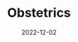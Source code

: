 ---
title: Obstetrics
date: '2022-12-02'
type: book
weight: 101
commentable: true

show_breadcrumb: true
#image:
#  placement: 3
#  caption: "Original work"
#  focal_point: "TopLeft"
#  preview_only: false
#  alt_text: Original work by J. Hefley


---